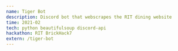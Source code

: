 ```yaml
---
name: Tiger Bot
description: Discord bot that webscrapes the RIT dining website
time: 2021-02
tech: python beautifulsoup discord-api
hackathon: RIT BrickHack7
extern: /tiger-bot
---
```


